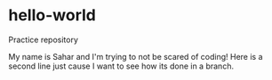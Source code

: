 # hello-world
Practice repository

My name is Sahar and I'm trying to not be scared of coding!
Here is a second line just cause I want to see how its done in a branch.
